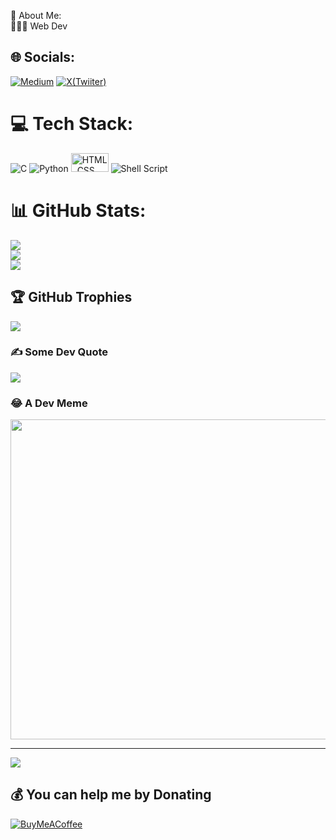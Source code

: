 💫 About Me:<br>
👨🏾‍💻 Web Dev<br>


## 🌐 Socials:
[![Medium](https://img.shields.io/badge/Medium-12100E?logo=medium&logoColor=white)](https://medium.com/@jaysthetic) [![X(Twiiter)](https://img.freepik.com/premium-vector/new-twitter-logo-x-2023-twitter-x-logo-vector_715895-570.jpg?size=20&ext=jpg&ga=GA1.1.2008272138.1719878400&semt=ais_user)](https://x.com/@heyjamsie) 

# 💻 Tech Stack:
![C](https://img.shields.io/badge/c-%2300599C.svg?style=for-the-badge&logo=c&logoColor=white) ![Python](https://img.shields.io/badge/python-3670A0?style=for-the-badge&logo=python&logoColor=ffdd54) <img src="https://www.freepnglogos.com/uploads/javascript/logo-html-5-css-javascript-source-code-for-the-taking-23.png" width="60" height="30" alt="HTML, CSS, JS"> ![Shell Script](https://img.shields.io/badge/shell_script-%23121011.svg?style=for-the-badge&logo=gnu-bash&logoColor=white)
# 📊 GitHub Stats:
![](https://github-readme-stats.vercel.app/api?username=jamesayim&theme=radical&hide_border=false&include_all_commits=true&count_private=false)<br/>
![](https://github-readme-streak-stats.herokuapp.com/?user=jamesayim&theme=radical&hide_border=false)<br/>
![](https://github-readme-stats.vercel.app/api/top-langs/?username=jamesayim&theme=radical&hide_border=false&include_all_commits=true&count_private=false&layout=compact)

## 🏆 GitHub Trophies
![](https://github-profile-trophy.vercel.app/?username=jamesayim&theme=discord&no-frame=false&no-bg=true&margin-w=4)

### ✍️ Some Dev Quote
![](https://quotes-github-readme.vercel.app/api?type=horizontal&theme=tokyonight)

### 😂 A Dev Meme
<img src="https://random-memer.herokuapp.com/" width="512px"/>

---
[![](https://visitcount.itsvg.in/api?id=jamesayim&icon=8&color=1)](https://visitcount.itsvg.in)

  ## 💰 You can help me by Donating
  [![BuyMeACoffee](https://img.shields.io/badge/Buy%20Me%20a%20Coffee-ffdd00?style=for-the-badge&logo=buy-me-a-coffee&logoColor=black)](https://buymeacoffee.com/jaysthetic) 
